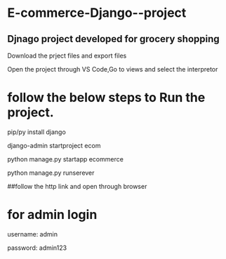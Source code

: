 # E-commerce-Django--project
## Djnago project developed for grocery shopping 

Download the prject files and export files





Open the project through VS Code,Go to views and select the interpretor

# follow the below steps to Run the project.



pip/py install django



django-admin startproject ecom



python manage.py startapp ecommerce



python manage.py runserever

##follow the http link and open through browser
# for admin login
username: admin



password: admin123

